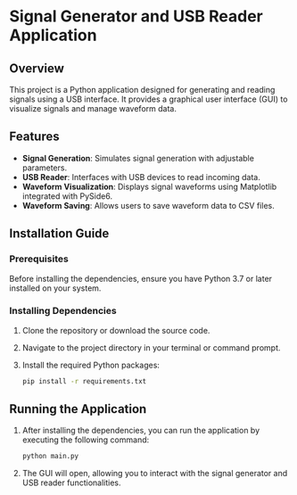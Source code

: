 # Signal Generator and USB Reader Application

## Overview

This project is a Python application designed for generating and reading signals using a USB interface. It provides a graphical user interface (GUI) to visualize signals and manage waveform data.

## Features

- **Signal Generation**: Simulates signal generation with adjustable parameters.
- **USB Reader**: Interfaces with USB devices to read incoming data.
- **Waveform Visualization**: Displays signal waveforms using Matplotlib integrated with PySide6.
- **Waveform Saving**: Allows users to save waveform data to CSV files.

## Installation Guide

### Prerequisites

Before installing the dependencies, ensure you have Python 3.7 or later installed on your system.

### Installing Dependencies

1. Clone the repository or download the source code.

2. Navigate to the project directory in your terminal or command prompt.

3. Install the required Python packages:

   ```bash
   pip install -r requirements.txt
   ```

## Running the Application

1. After installing the dependencies, you can run the application by executing the following command:

   ```bash
   python main.py
   ```

2. The GUI will open, allowing you to interact with the signal generator and USB reader functionalities.